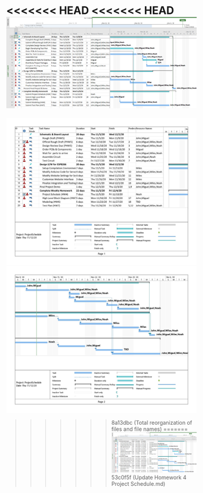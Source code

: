 <<<<<<< HEAD
<<<<<<< HEAD
![](./imgs/ProjectSchedule.png)
=======
![](./imgs/ProjectSchedule-page-001b.jpg)
![](./imgs/ProjectSchedule-page-002b.jpg)
>>>>>>> 8a13dbc (Total reorganization of files and file names)
=======
![](./imgs/ProjectSchedule.png)
>>>>>>> 53c0f5f (Update Homework 4 Project Schedule.md)
